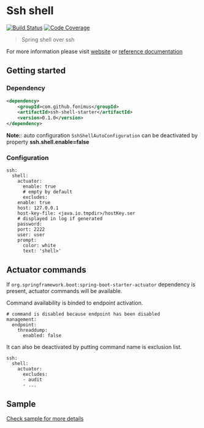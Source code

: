 # Ssh shell

[![Build Status](https://travis-ci.org/fonimus/spring-boot-ssh-shell.svg?branch=master)](https://travis-ci.org/fonimus/spring-boot-ssh-shell)
[![Code Coverage](https://codecov.io/gh/fonimus/spring-boot-ssh-shell/branch/master/graph/badge.svg)](https://codecov.io/gh/fonimus/spring-boot-ssh-shell)


> Spring shell over ssh


For more information please visit [website](https://projects.spring.io/spring-shell/) 
or [reference documentation](https://docs.spring.io/spring-shell/docs/2.0.0.RELEASE/reference/htmlsingle/)


## Getting started

### Dependency

```xml
<dependency>
    <groupId>com.github.fonimus</groupId>
    <artifactId>ssh-shell-starter</artifactId>
    <version>0.1.0</version>
</dependency>
```

**Note:**: auto configuration `SshShellAutoConfiguration` can be deactivated by property **ssh.shell.enable=false**

### Configuration

```properties
ssh:
  shell:
    actuator:
      enable: true
      # empty by default
      excludes: 
    enable: true
    host: 127.0.0.1
    host-key-file: <java.io.tmpdir>/hostKey.ser
    # displayed in log if generated
    password:
    port: 2222
    user: user
    prompt:
      color: white
      text: 'shell>'
```

## Actuator commands

If `org.springframework.boot:spring-boot-starter-actuator` dependency is present, actuator commands
will be available. 

Command availability is binded to endpoint activation.

```properties
# command is disabled because endpoint has been disabled 
management:
  endpoint:
    threaddump:
      enabled: false
```

It can also be deactivated by putting command name is exclusion list.

```properties
ssh:
  shell:
    actuator:
      excludes:
      - audit
      - ...
``` 

## Sample

[Check sample for more details](./sample)